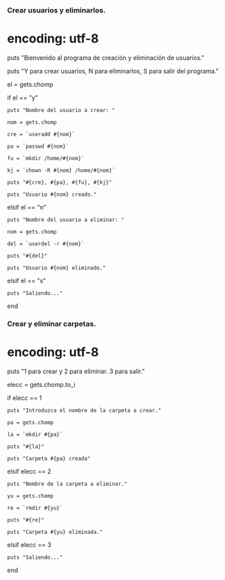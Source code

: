 ### Crear usuarios y eliminarlos.

# encoding: utf-8

puts "Bienvenido al programa de creación y eliminación de usuarios."

puts "Y para crear usuarios, N para eliminarlos, S para salir del programa."

el = gets.chomp

if el == "y"

	puts "Nombre del usuario a crear: "

	nom = gets.chomp

	cre = `useradd #{nom}`

	pa = `passwd #{nom}`

	fu = `mkdir /home/#{nom}`

	kj = `chown -R #{nom} /home/#{nom}`

	puts "#{cre}, #{pa}, #{fu}, #{kj}"

	puts "Usuario #{nom} creado."

elsif el == "n"

	puts "Nombre del usuario a eliminar: "

	nom = gets.chomp

	del = `userdel -r #{nom}`

	puts "#{del}"

	puts "Usuario #{nom} eliminado."

elsif el == "s"

	puts "Saliendo..."

end

### Crear y eliminar carpetas.

# encoding: utf-8

puts "1 para crear y 2 para eliminar. 3 para salir."

elecc = gets.chomp.to_i

if elecc == 1

	puts "Introduzca el nombre de la carpeta a crear."

	pa = gets.chomp

	la = `mkdir #{pa}`

	puts "#{la}"

	puts "Carpeta #{pa} creada"

elsif elecc == 2

	puts "Nombre de la carpeta a eliminar."

	yu = gets.chomp

	re = `rmdir #{yu}`

	puts "#{re}"

	puts "Carpeta #{yu} eliminada."

elsif elecc == 3

	puts "Saliendo..."

end
